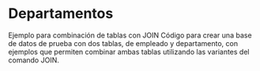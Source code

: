 # Departamentos
Ejemplo para combinación de tablas con JOIN
Código para crear una base de datos de prueba con dos tablas, de empleado y departamento, con ejemplos que permiten combinar ambas tablas utilizando las variantes del comando JOIN.
